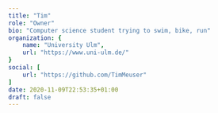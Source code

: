 ```yaml
---
title: "Tim"
role: "Owner"
bio: "Computer science student trying to swim, bike, run"
organization: {
    name: "University Ulm",
    url: "https://www.uni-ulm.de/"
}
social: [
    url: "https://github.com/TimMeuser"
]
date: 2020-11-09T22:53:35+01:00
draft: false
---
```


